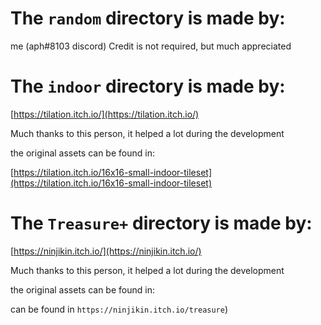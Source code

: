 # The `random` directory is made by:
me (aph#8103 discord)
Credit is not required, but much appreciated
# The `indoor` directory is made by:

[https://tilation.itch.io/](https://tilation.itch.io/)

Much thanks to this person, it helped a lot during the development

the original assets can be found in:

[https://tilation.itch.io/16x16-small-indoor-tileset](https://tilation.itch.io/16x16-small-indoor-tileset)

# The `Treasure+` directory is made by:

[https://ninjikin.itch.io/](https://ninjikin.itch.io/)

Much thanks to this person, it helped a lot during the development

the original assets can be found in:

can be found in `https://ninjikin.itch.io/treasure`)